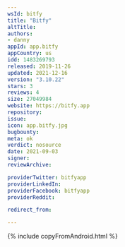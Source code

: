 ```yaml
---
wsId: bitfy
title: "Bitfy"
altTitle: 
authors:
- danny
appId: app.bitfy
appCountry: us
idd: 1483269793
released: 2019-11-26
updated: 2021-12-16
version: "3.10.22"
stars: 3
reviews: 4
size: 27049984
website: https://bitfy.app
repository: 
issue: 
icon: app.bitfy.jpg
bugbounty: 
meta: ok
verdict: nosource
date: 2021-09-03
signer: 
reviewArchive:

providerTwitter: bitfyapp
providerLinkedIn: 
providerFacebook: bitfyapp
providerReddit: 

redirect_from:

---
```


{% include copyFromAndroid.html %}
